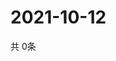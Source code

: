 # 2021-10-12
  共 0条

  <!-- BEGIN -->
  <!-- 最后更新时间Tue Oct 12 2021 17:10:46 GMT+0000 (Coordinated Universal Time) -->
  
  <!-- END -->
  
  